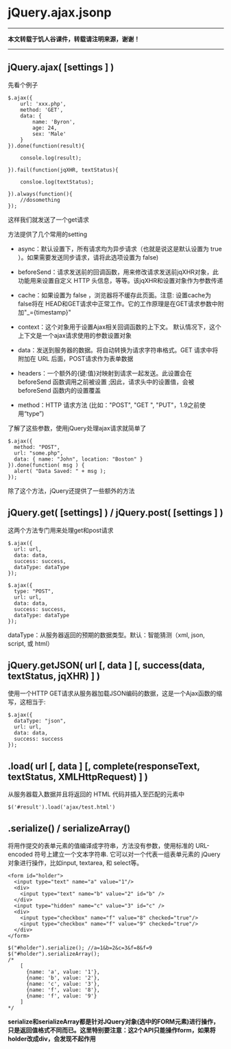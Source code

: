# jQuery.ajax.jsonp #

----------

**本文转载于饥人谷课件，转载请注明来源，谢谢！**

----------


## jQuery.ajax( [settings ] ) ##

先看个例子

	$.ajax({
	    url: 'xxx.php',
	    method: 'GET',
	    data: {
	        name: 'Byron',
	        age: 24,
	        sex: 'Male'
	    }
	}).done(function(result){
	
	    console.log(result);
	
	}).fail(function(jqXHR, textStatus){
	
	    consloe.log(textStatus);
	
	}).always(function(){
		//dosomething
	});

这样我们就发送了一个get请求

方法提供了几个常用的setting

- async：默认设置下，所有请求均为异步请求（也就是说这是默认设置为 true ）。如果需要发送同步请求，请将此选项设置为 false)

- beforeSend：请求发送前的回调函数，用来修改请求发送前jqXHR对象，此功能用来设置自定义 HTTP 头信息，等等。该jqXHR和设置对象作为参数传递

- cache：如果设置为 false ，浏览器将不缓存此页面。注意: 设置cache为 false将在 HEAD和GET请求中正常工作。它的工作原理是在GET请求参数中附加"_={timestamp}"

- context：这个对象用于设置Ajax相关回调函数的上下文。 默认情况下，这个上下文是一个ajax请求使用的参数设置对象

- data：发送到服务器的数据。将自动转换为请求字符串格式。GET 请求中将附加在 URL 后面，POST请求作为表单数据

- headers：一个额外的{键:值}对映射到请求一起发送。此设置会在beforeSend 函数调用之前被设置 ;因此，请求头中的设置值，会被beforeSend 函数内的设置覆盖

- method：HTTP 请求方法 (比如："POST", "GET ", "PUT"，1.9之前使用“type”)

了解了这些参数，使用jQuery处理ajax请求就简单了

	$.ajax({
	  method: "POST",
	  url: "some.php",
	  data: { name: "John", location: "Boston" }
	}).done(function( msg ) {
	  alert( "Data Saved: " + msg );
	});

除了这个方法，jQuery还提供了一些额外的方法

## jQuery.get( [settings] ) / jQuery.post( [settings ] ) ##

这两个方法专门用来处理get和post请求

	$.ajax({
	  url: url,
	  data: data,
	  success: success,
	  dataType: dataType
	});
	
	$.ajax({
	  type: "POST",
	  url: url,
	  data: data,
	  success: success,
	  dataType: dataType
	});

dataType：从服务器返回的预期的数据类型。默认：智能猜测（xml, json, script, 或 html）

## jQuery.getJSON( url [, data ] [, success(data, textStatus, jqXHR) ] ) ##

使用一个HTTP GET请求从服务器加载JSON编码的数据，这是一个Ajax函数的缩写，这相当于:

	$.ajax({
	  dataType: "json",
	  url: url,
	  data: data,
	  success: success
	});

## .load( url [, data ] [, complete(responseText, textStatus, XMLHttpRequest) ] ) ##

从服务器载入数据并且将返回的 HTML 代码并插入至匹配的元素中

	$('#result').load('ajax/test.html')

## .serialize() / serializeArray() ##

将用作提交的表单元素的值编译成字符串，方法没有参数，使用标准的 URL-encoded 符号上建立一个文本字符串. 它可以对一个代表一组表单元素的 jQuery 对象进行操作，比如input, textarea, 和 select等。

	<form id="holder">
	  <input type="text" name="a" value="1"/>
	  <div>
	    <input type="text" name="b" value="2" id="b" />
	  </div>
	  <input type="hidden" name="c" value="3" id="c" />
	  <div>
	    <input type="checkbox" name="f" value="8" checked="true"/>
	    <input type="checkbox" name="f" value="9" checked="true"/>
	  </div>
	</form>
	
	$("#holder").serialize(); //a=1&b=2&c=3&f=8&f=9
	$("#holder").serializeArray();
	/*
	    [
	      {name: 'a', value: '1'},
	      {name: 'b', value: '2'},
	      {name: 'c', value: '3'},
	      {name: 'f', value: '8'},
	      {name: 'f', value: '9'}
	    ]
	*/


**serialize和serializeArray都是针对JQuery对象(选中的FORM元素)进行操作，只是返回值格式不同而已。这里特别要注意：这2个API只能操作form，如果将holder改成div，会发现不起作用**